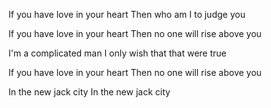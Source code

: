 If you have love in your heart
Then who am I to judge you

If you have love in your heart
Then no one will rise above you

I'm a complicated man 
I only wish that that were true

If you have love in your heart
Then no one will rise above you

In the new jack city
In the new jack city


